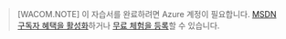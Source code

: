 > [WACOM.NOTE]
> 이 자습서를 완료하려면 Azure 계정이 필요합니다. [MSDN 구독자 혜택을 활성화][MSDN 구독자 혜택을 활성화]하거나 [무료 체험을 등록][무료 체험을 등록]할 수 있습니다.

  [MSDN 구독자 혜택을 활성화]: http://www.windowsazure.com/ko-kr/pricing/member-offers/msdn-benefits-details/
  [무료 체험을 등록]: http://www.windowsazure.com/ko-kr/pricing/free-trial/
